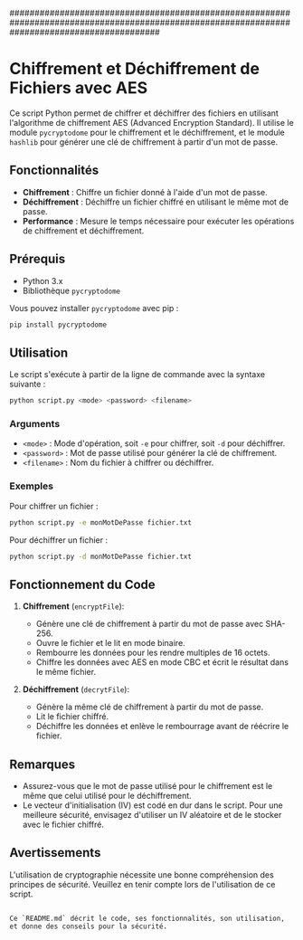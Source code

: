 ##############################################################################################################################################
# Chiffrement et Déchiffrement de Fichiers avec AES

Ce script Python permet de chiffrer et déchiffrer des fichiers en utilisant l'algorithme de chiffrement AES (Advanced Encryption Standard). Il utilise le module `pycryptodome` pour le chiffrement et le déchiffrement, et le module `hashlib` pour générer une clé de chiffrement à partir d'un mot de passe.

## Fonctionnalités

- **Chiffrement** : Chiffre un fichier donné à l'aide d'un mot de passe.
- **Déchiffrement** : Déchiffre un fichier chiffré en utilisant le même mot de passe.
- **Performance** : Mesure le temps nécessaire pour exécuter les opérations de chiffrement et déchiffrement.

## Prérequis

- Python 3.x
- Bibliothèque `pycryptodome`

Vous pouvez installer `pycryptodome` avec pip :

```bash
pip install pycryptodome
```

## Utilisation

Le script s'exécute à partir de la ligne de commande avec la syntaxe suivante :

```bash
python script.py <mode> <password> <filename>
```

### Arguments

- `<mode>` : Mode d'opération, soit `-e` pour chiffrer, soit `-d` pour déchiffrer.
- `<password>` : Mot de passe utilisé pour générer la clé de chiffrement.
- `<filename>` : Nom du fichier à chiffrer ou déchiffrer.

### Exemples

Pour chiffrer un fichier :

```bash
python script.py -e monMotDePasse fichier.txt
```

Pour déchiffrer un fichier :

```bash
python script.py -d monMotDePasse fichier.txt
```

## Fonctionnement du Code

1. **Chiffrement** (`encryptFile`):
   - Génère une clé de chiffrement à partir du mot de passe avec SHA-256.
   - Ouvre le fichier et le lit en mode binaire.
   - Rembourre les données pour les rendre multiples de 16 octets.
   - Chiffre les données avec AES en mode CBC et écrit le résultat dans le même fichier.

2. **Déchiffrement** (`decrytFile`):
   - Génère la même clé de chiffrement à partir du mot de passe.
   - Lit le fichier chiffré.
   - Déchiffre les données et enlève le rembourrage avant de réécrire le fichier.

## Remarques

- Assurez-vous que le mot de passe utilisé pour le chiffrement est le même que celui utilisé pour le déchiffrement.
- Le vecteur d'initialisation (IV) est codé en dur dans le script. Pour une meilleure sécurité, envisagez d'utiliser un IV aléatoire et de le stocker avec le fichier chiffré.

## Avertissements

L'utilisation de cryptographie nécessite une bonne compréhension des principes de sécurité. Veuillez en tenir compte lors de l'utilisation de ce script.
```

Ce `README.md` décrit le code, ses fonctionnalités, son utilisation, et donne des conseils pour la sécurité.
